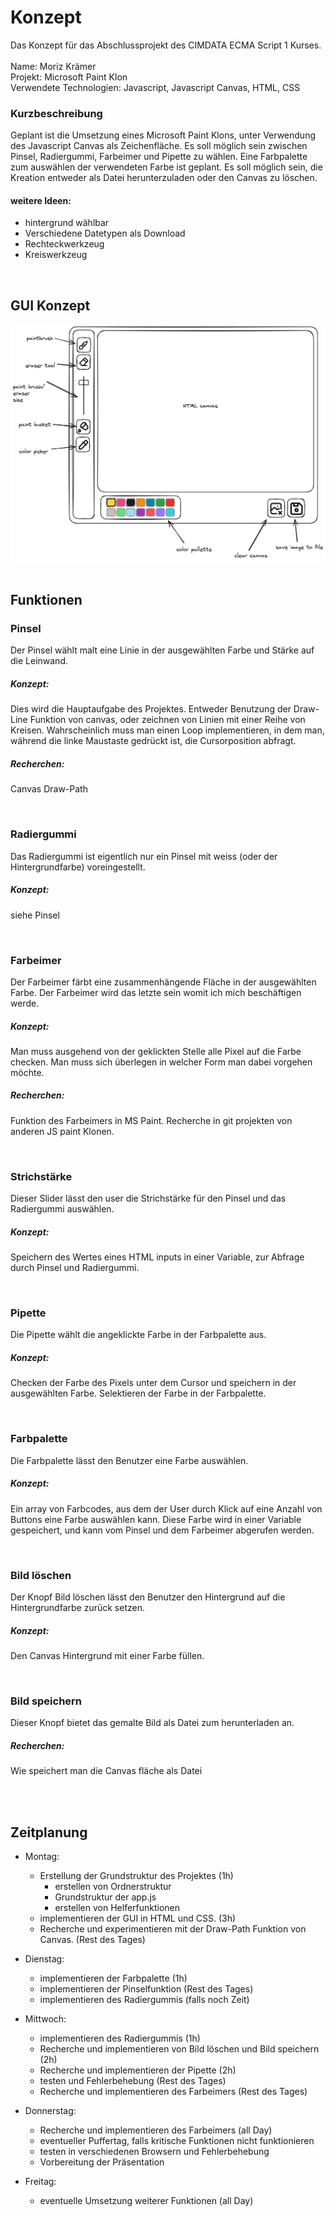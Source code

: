 # Konzept

Das Konzept f&uuml;r das Abschlussprojekt des CIMDATA ECMA Script 1 Kurses. <br>
<br>
Name: Moriz Kr&auml;mer<br>
Projekt: Microsoft Paint Klon<br>
Verwendete Technologien: Javascript, Javascript Canvas, HTML, CSS <br>

### Kurzbeschreibung

Geplant ist die Umsetzung eines Microsoft Paint Klons, unter Verwendung des Javascript Canvas als Zeichenfl&auml;che. Es soll m&ouml;glich sein zwischen Pinsel, Radiergummi, Farbeimer und Pipette zu w&auml;hlen. Eine Farbpalette zum ausw&auml;hlen der verwendeten Farbe ist geplant. Es soll m&ouml;glich sein, die Kreation entweder als Datei herunterzuladen oder den Canvas zu l&ouml;schen.

#### weitere Ideen:

-   hintergrund w&auml;hlbar
-   Verschiedene Datetypen als Download
-   Rechteckwerkzeug
-   Kreiswerkzeug

<br>

## GUI Konzept

![Sketch des Projekts](./sketch-1.png)  
<br>

## Funktionen


### Pinsel
Der Pinsel w&auml;hlt malt eine Linie in der ausgew&auml;hlten Farbe und St&auml;rke auf die Leinwand.

##### Konzept:
Dies wird die Hauptaufgabe des Projektes. Entweder Benutzung der Draw-Line Funktion von canvas, oder zeichnen von Linien mit einer Reihe von Kreisen. Wahrscheinlich muss man einen Loop implementieren, in dem man, w&auml;hrend die linke Maustaste gedr&uuml;ckt ist, die Cursorposition abfragt.

##### Recherchen:
Canvas Draw-Path

<br>

### Radiergummi
Das Radiergummi ist eigentlich nur ein Pinsel mit weiss (oder der Hintergrundfarbe) voreingestellt.

##### Konzept:
siehe Pinsel

<br>

### Farbeimer
Der Farbeimer f&auml;rbt eine zusammenh&auml;ngende Fl&auml;che in der ausgew&auml;hlten Farbe. Der Farbeimer wird das letzte sein womit ich mich besch&auml;ftigen werde.

##### Konzept:
Man muss ausgehend von der geklickten Stelle alle Pixel auf die Farbe checken. Man muss sich &uuml;berlegen in welcher Form man dabei vorgehen m&ouml;chte.

##### Recherchen:
Funktion des Farbeimers in MS Paint. Recherche in git projekten von anderen JS paint Klonen.

<br>

### Strichst&auml;rke
Dieser Slider l&auml;sst den user die Strichst&auml;rke f&uuml;r den Pinsel und das Radiergummi ausw&auml;hlen.

##### Konzept:
Speichern des Wertes eines HTML inputs in einer Variable, zur Abfrage durch Pinsel und Radiergummi.

<br>

### Pipette
Die Pipette w&auml;hlt die angeklickte Farbe in der Farbpalette aus.

##### Konzept:
Checken der Farbe des Pixels unter dem Cursor und speichern in der ausgew&auml;hlten Farbe. Selektieren der Farbe in der Farbpalette.

<br>

### Farbpalette
Die Farbpalette l&auml;sst den Benutzer eine Farbe ausw&auml;hlen.

##### Konzept:
Ein array von Farbcodes, aus dem der User durch Klick auf eine Anzahl von Buttons eine Farbe ausw&auml;hlen kann. Diese Farbe wird in einer Variable gespeichert, und kann vom Pinsel und dem Farbeimer abgerufen werden.

<br>

### Bild l&ouml;schen
Der Knopf Bild l&ouml;schen l&auml;sst den Benutzer den Hintergrund auf die Hintergrundfarbe zur&uuml;ck setzen.

##### Konzept:
Den Canvas Hintergrund mit einer Farbe f&uuml;llen.

<br>

### Bild speichern
Dieser Knopf bietet das gemalte Bild als Datei zum herunterladen an.

##### Recherchen:
Wie speichert man die Canvas fl&auml;che als Datei

<br>
<br>

## Zeitplanung

-   Montag:
    -   Erstellung der Grundstruktur des Projektes (1h)
        -   erstellen von Ordnerstruktur
        -   Grundstruktur der app.js
        -   erstellen von Helferfunktionen
    -   implementieren der GUI in HTML und CSS. (3h)
    -   Recherche und experimentieren mit der Draw-Path Funktion von Canvas. (Rest des Tages)

-   Dienstag:
    -   implementieren der Farbpalette (1h)
    -   implementieren der Pinselfunktion (Rest des Tages)
    -   implementieren des Radiergummis (falls noch Zeit)


-   Mittwoch:
    -   implementieren des Radiergummis (1h)
    -   Recherche und implementieren von Bild l&ouml;schen und Bild speichern (2h)
    -   Recherche und implementieren der Pipette (2h)
    -   testen und Fehlerbehebung (Rest des Tages)
    -   Recherche und implementieren des Farbeimers (Rest des Tages)


-   Donnerstag:
    -   Recherche und implementieren des Farbeimers (all Day)
    -   eventueller Puffertag, falls kritische Funktionen nicht funktionieren
    -   testen in verschiedenen Browsern und Fehlerbehebung
    -   Vorbereitung der Pr&auml;sentation


-   Freitag:
    -   eventuelle Umsetzung weiterer Funktionen (all Day)
